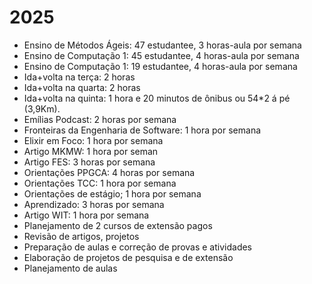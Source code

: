 # 2025
- Ensino de Métodos Ágeis: 47 estudantee, 3 horas-aula por semana
- Ensino de Computação 1: 45 estudantee, 4 horas-aula por semana
- Ensino de Computação 1: 19 estudantee, 4 horas-aula por semana
- Ida+volta na terça: 2 horas
- Ida+volta na quarta: 2 horas
- Ida+volta na quinta: 1 hora e 20 minutos de ônibus ou 54*2 á pé (3,9Km).
- Emílias Podcast: 2 horas por semana
- Fronteiras da Engenharia de Software: 1 hora por semana
- Elixir em Foco: 1 hora por semana
- Artigo MKMW: 1 hora por seman
- Artigo FES: 3 horas por semana
- Orientações PPGCA: 4 horas por semana
- Orientações TCC: 1 hora por semana
- Orientações de estágio; 1 hora por semana
- Aprendizado: 3 horas por semana
- Artigo WIT: 1 hora por semana
- Planejamento de 2 cursos de extensão pagos
- Revisão de artigos, projetos
- Preparação de aulas e correção de provas e atividades
- Elaboração de projetos de pesquisa e de extensão
- Planejamento de aulas
